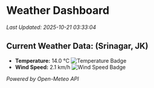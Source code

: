 
# Weather Dashboard

_Last Updated: 2025-10-21 03:33:04_

## Current Weather Data: (Srinagar, JK)
- **Temperature:** 14.0 °C ![Temperature Badge](https://img.shields.io/badge/Temperature-Low%20Temp-blue)
- **Wind Speed:** 2.1 km/h ![Wind Speed Badge](https://img.shields.io/badge/Wind%20Speed-Light%20Wind-blue)

*Powered by Open-Meteo API*

